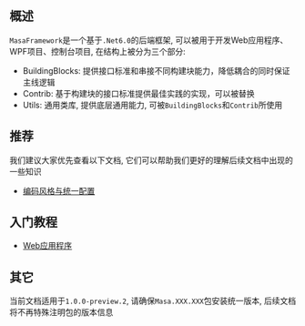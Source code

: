 ## 概述

`MasaFramework`是一个基于`.Net6.0`的后端框架, 可以被用于开发Web应用程序、WPF项目、控制台项目, 在结构上被分为三个部分:

* BuildingBlocks: 提供接口标准和串接不同构建块能力，降低耦合的同时保证主线逻辑
* Contrib: 基于构建块的接口标准提供最佳实践的实现，可以被替换
* Utils: 通用类库, 提供底层通用能力, 可被`BuildingBlocks`和`Contrib`所使用

## 推荐

我们建议大家优先查看以下文档, 它们可以帮助我们更好的理解后续文档中出现的一些知识

* [编码风格与统一配置](/framework/contribution/recommend)

## 入门教程

* [Web应用程序](/framework/getting-started/web-project/overview)

## 其它

当前文档适用于`1.0.0-preview.2`, 请确保`Masa.XXX.XXX`包安装统一版本, 后续文档将不再特殊注明包的版本信息